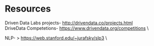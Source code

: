 # Resources

Driven Data Labs projects- http://drivendata.co/projects.html \
DriveData Competetions- https://www.drivendata.org/competitions \

NLP- > https://web.stanford.edu/~jurafsky/slp3 \
